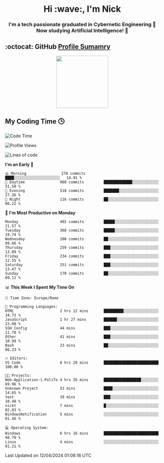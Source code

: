 <h1 align="center">Hi :wave:, I'm Nick</h1>

<h3 align="center">I'm a tech passionate graduated in Cybernetic Engineering 🤖<br>
Now studying Artificial Intelligence! 🧠</h3>


## :octocat: GitHub <a href="https://github.com/vn7n24fzkq/github-profile-summary-cards">Profile Sumamry</a>

<p align="center">
   <img style="height:170px;display:inline-block"  src="http://github-profile-summary-cards.vercel.app/api/cards/profile-details?username=CodeClimberNT&theme=github_dark" />
<!--    <img style="height:170px;display:inline-block"  src="http://github-profile-summary-cards.vercel.app/api/cards/repos-per-language?username=CodeClimberNT&theme=github_dark&exclude=" /> -->
</p>

 ## My Coding Time 🕒
 
<!--START_SECTION:waka-->
![Code Time](http://img.shields.io/badge/Code%20Time-139%20hrs%2026%20mins-blue)

![Profile Views](http://img.shields.io/badge/Profile%20Views-0-blue)

![Lines of code](https://img.shields.io/badge/From%20Hello%20World%20I%27ve%20Written-2.5%20million%20lines%20of%20code-blue)

**I'm an Early 🐤** 

```text
🌞 Morning                278 commits         ████░░░░░░░░░░░░░░░░░░░░░   14.91 % 
🌆 Daytime                960 commits         █████████████░░░░░░░░░░░░   51.50 % 
🌃 Evening                510 commits         ███████░░░░░░░░░░░░░░░░░░   27.36 % 
🌙 Night                  116 commits         ██░░░░░░░░░░░░░░░░░░░░░░░   06.22 % 
```
📅 **I'm Most Productive on Monday** 

```text
Monday                   402 commits         █████░░░░░░░░░░░░░░░░░░░░   21.57 % 
Tuesday                  368 commits         █████░░░░░░░░░░░░░░░░░░░░   19.74 % 
Wednesday                180 commits         ██░░░░░░░░░░░░░░░░░░░░░░░   09.66 % 
Thursday                 259 commits         ███░░░░░░░░░░░░░░░░░░░░░░   13.89 % 
Friday                   234 commits         ███░░░░░░░░░░░░░░░░░░░░░░   12.55 % 
Saturday                 251 commits         ███░░░░░░░░░░░░░░░░░░░░░░   13.47 % 
Sunday                   170 commits         ██░░░░░░░░░░░░░░░░░░░░░░░   09.12 % 
```


📊 **This Week I Spent My Time On** 

```text
🕑︎ Time Zone: Europe/Rome

💬 Programming Languages: 
HTML                     2 hrs 12 mins       █████████░░░░░░░░░░░░░░░░   34.73 % 
JavaScript               1 hr 27 mins        ██████░░░░░░░░░░░░░░░░░░░   23.08 % 
SSH Config               44 mins             ███░░░░░░░░░░░░░░░░░░░░░░   11.78 % 
Other                    41 mins             ███░░░░░░░░░░░░░░░░░░░░░░   10.99 % 
Bash                     23 mins             ██░░░░░░░░░░░░░░░░░░░░░░░   06.23 % 

🔥 Editors: 
VS Code                  6 hrs 20 mins       █████████████████████████   100.00 % 

🐱‍💻 Projects: 
Web-Application-1-PoliTo 4 hrs 26 mins       █████████████████░░░░░░░░   69.96 % 
Unknown Project          53 mins             ████░░░░░░░░░░░░░░░░░░░░░   14.05 % 
test                     39 mins             ███░░░░░░░░░░░░░░░░░░░░░░   10.40 % 
nickt                    7 mins              █░░░░░░░░░░░░░░░░░░░░░░░░   02.03 % 
WindowsNotification      5 mins              ░░░░░░░░░░░░░░░░░░░░░░░░░   01.46 % 

💻 Operating System: 
Windows                  6 hrs 16 mins       █████████████████████████   98.79 % 
Linux                    4 mins              ░░░░░░░░░░░░░░░░░░░░░░░░░   01.21 % 
```


 Last Updated on 12/04/2024 01:08:16 UTC
<!--END_SECTION:waka-->


